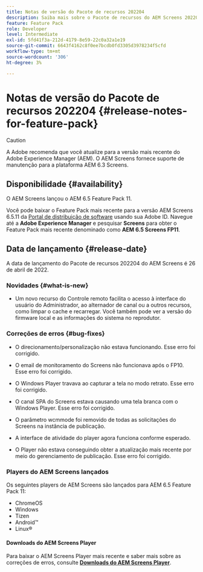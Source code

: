 ```yaml
---
title: Notas de versão do Pacote de recursos 202204
description: Saiba mais sobre o Pacote de recursos do AEM Screens 202204, lançado em 26 de abril de 2022.
feature: Feature Pack
role: Developer
level: Intermediate
exl-id: 5fd41f3a-212d-4179-8e59-22c0a32a1e19
source-git-commit: 6643f4162c8f0ee7bcdb0fd3305d3978234f5cfd
workflow-type: tm+mt
source-wordcount: '306'
ht-degree: 3%

---
```


# Notas de versão do Pacote de recursos 202204 {#release-notes-for-feature-pack}

>[!CAUTION]
>A Adobe recomenda que você atualize para a versão mais recente do Adobe Experience Manager (AEM). O AEM Screens fornece suporte de manutenção para a plataforma AEM 6.3 Screens.

## Disponibilidade {#availability}

O AEM Screens lançou o AEM 6.5 Feature Pack 11.

Você pode baixar o Feature Pack mais recente para a versão AEM Screens 6.5.11 da [Portal de distribuição de software](https://experience.adobe.com/#/downloads/content/software-distribution/br/aem.html) usando sua Adobe ID. Navegue até a **Adobe Experience Manager** e pesquisar **Screens** para obter o Feature Pack mais recente denominado como **AEM 6.5 Screens FP11**.

## Data de lançamento {#release-date}

A data de lançamento do Pacote de recursos 202204 do AEM Screens é 26 de abril de 2022.

### Novidades {#what-is-new}

* Um novo recurso do Controle remoto facilita o acesso à interface do usuário do Administrador, ao alternador de canal ou a outros recursos, como limpar o cache e recarregar. Você também pode ver a versão do firmware local e as informações do sistema no reprodutor.

### Correções de erros {#bug-fixes}

* O direcionamento/personalização não estava funcionando. Esse erro foi corrigido.

* O email de monitoramento do Screens não funcionava após o FP10. Esse erro foi corrigido.

* O Windows Player travava ao capturar a tela no modo retrato. Esse erro foi corrigido.

* O canal SPA do Screens estava causando uma tela branca com o Windows Player. Esse erro foi corrigido.

* O parâmetro wcmmode foi removido de todas as solicitações do Screens na instância de publicação.

* A interface de atividade do player agora funciona conforme esperado.

* O Player não estava conseguindo obter a atualização mais recente por meio do gerenciamento de publicação. Esse erro foi corrigido.

### Players do AEM Screens lançados

Os seguintes players de AEM Screens são lançados para AEM 6.5 Feature Pack 11:

* ChromeOS
* Windows
* Tizen
* Android™
* Linux®

#### Downloads do AEM Screens Player

Para baixar o AEM Screens Player mais recente e saber mais sobre as correções de erros, consulte **[Downloads do AEM Screens Player](https://download.macromedia.com/screens/index.html)**.

